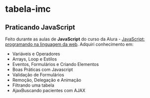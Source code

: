 # tabela-imc
## Praticando JavaScript
Feito durante as aulas de **JavaScript** do curso da Alura - [JavaScript: programando na linguagem da web](https://cursos.alura.com.br/course/javascript-programando-na-linguagem-web).
Adquiri conhecimento em:
* Variáveis e Operadores
* Arrays, Loop e Estilos
* Eventos, Formulários e Criando Elementos
* Boas Práticas com Javascript
* Validação de Formulários
* Remoção, Delegação e Animação
* Filtrando uma tabela
* AjaxBuscando pacientes com AJAX
